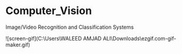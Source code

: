# Computer_Vision
Image/Video Recognition and Classification Systems



![screen-gif](C:\Users\WALEED AMJAD ALI\Downloads\ezgif.com-gif-maker.gif)

